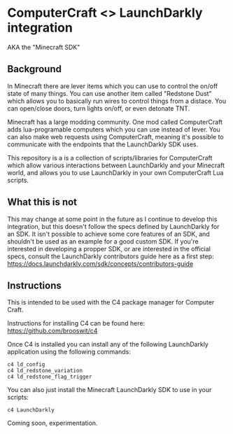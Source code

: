 # ComputerCraft <> LaunchDarkly integration

AKA the "Minecraft SDK"

## Background

In Minecraft there are lever items which you can use to control the on/off state of many things. You can use another item called "Redstone Dust" which allows you to basically run wires to control things from a distace. You can open/close doors, turn lights on/off, or even detonate TNT.

Minecraft has a large modding community. One mod called ComputerCraft adds lua-programable computers which you can use instead of lever. You can also make web requests using ComputerCraft, meaning it's possible to communicate with the endpoints that the LaunchDarkly SDK uses.

This repository is a is a collection of scripts/libraries for ComputerCraft which allow various interactions between LaunchDarkly and your Minecraft world, and allows you to use LaunchDarkly in your own ComputerCraft Lua scripts.

## What this is not

This may change at some point in the future as I continue to develop this integration, but this doesn't follow the specs defined by LaunchDarkly for an SDK. It isn't possible to achieve some core features of an SDK, and shouldn't be used as an example for a good custom SDK. If you're interested in developing a propper SDK, or are interested in the official specs, consult the LaunchDarkly contributors guide here as a first step: https://docs.launchdarkly.com/sdk/concepts/contributors-guide

## Instructions

This is intended to be used with the C4 package manager for Computer Craft.

Instructions for installing C4 can be found here: https://github.com/brooswit/c4

Once C4 is installed you can install any of the following LaunchDarkly application using the following commands:

```
c4 ld_config
c4 ld_redstone_variation
c4 ld_redstone_flag_trigger
```

You can also just install the Minecraft LaunchDarkly SDK to use in your scripts:

```
c4 LaunchDarkly
```

Coming soon, experimentation.
